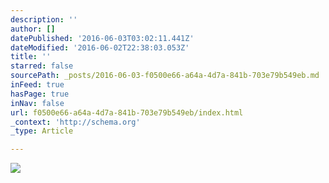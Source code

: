 ```yaml
---
description: ''
author: []
datePublished: '2016-06-03T03:02:11.441Z'
dateModified: '2016-06-02T22:38:03.053Z'
title: ''
starred: false
sourcePath: _posts/2016-06-03-f0500e66-a64a-4d7a-841b-703e79b549eb.md
inFeed: true
hasPage: true
inNav: false
url: f0500e66-a64a-4d7a-841b-703e79b549eb/index.html
_context: 'http://schema.org'
_type: Article

---
```

![](https://the-grid-user-content.s3-us-west-2.amazonaws.com/eca9850f-5e1c-4558-b455-a07adb678937.jpg)